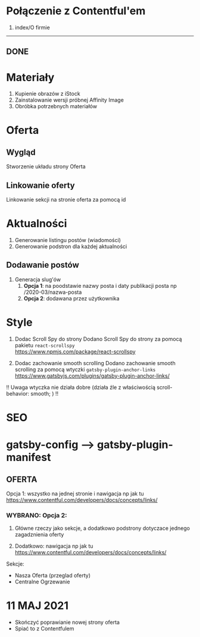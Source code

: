 # Połączenie z Contentful'em 
1. index/O firmie




------------
DONE
------------

# Materiały
1. Kupienie obrazów z iStock
1. Zainstalowanie wersji próbnej Affinity Image
1. Obróbka potrzebnych materiałów


# Oferta

## Wygląd
Stworzenie układu strony Oferta

## Linkowanie oferty
Linkowanie sekcji na stronie oferta za pomocą id



# Aktualności
1. Generowanie listingu postów (wiadomości) 
2. Generowanie podstron dla każdej aktualności

## Dodawanie postów
1. Generacja slug'ów 
    1. **Opcja 1**: na poodstawie nazwy posta i daty publikacji posta np /2020-03/nazwa-posta 
    2. **Opcja 2**: dodawana przez użytkownika



# Style

1. Dodac Scroll Spy do strony
Dodano Scroll Spy do strony za pomocą pakietu `react-scrollspy`  
https://www.npmjs.com/package/react-scrollspy


1. Dodac zachowanie smooth scrolling
Dodano zachowanie smooth scrolling za pomocą wtyczki `gatsby-plugin-anchor-links`  
https://www.gatsbyjs.com/plugins/gatsby-plugin-anchor-links/

!! Uwaga wtyczka nie działa dobre (działa źle z właściwością scroll-behavior: smooth; ) !!






# SEO

# gatsby-config --> gatsby-plugin-manifest


## OFERTA

Opcja 1: wszystko na jednej stronie i nawigacja np jak tu  
https://www.contentful.com/developers/docs/concepts/links/


### WYBRANO: Opcja 2:  
1. Główne rzeczy jako sekcje, a dodatkowo podstrony dotyczace jednego zagadznienia oferty  

2. Dodatkowo: nawigacja np jak tu  
https://www.contentful.com/developers/docs/concepts/links/


Sekcje: 
+ Nasza Oferta (przeglad oferty)
+ Centralne Ogrzewanie




# 11 MAJ 2021

+ Skończyć poprawianie nowej strony oferta
+ Spiać to z  Contentfulem

